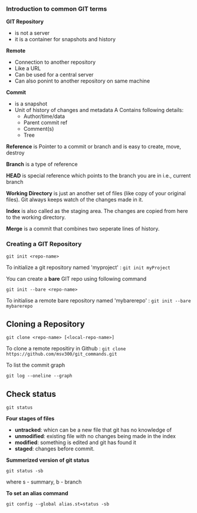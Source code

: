 ### Introduction to common GIT terms
**GIT Repository**
- is not a server
- it is a container for snapshots and history

**Remote**
  - Connection to another repository
  - Like a URL
  - Can be used for a central server
  - Can also ponint to another repository on same machine

**Commit**
  - is a snapshot
  - Unit of history of changes and metadata
  A Contains following details:
    - Author/time/data
    - Parent commit ref
    - Comment(s)
    - Tree

**Reference** is Pointer to a commit or branch and is easy to create, move, destroy

**Branch** is a type of reference

**HEAD** is special reference which points to the branch you are in i.e., current branch

**Working Directory** is just an another set of files (like copy of your original files). Git always keeps watch of the changes made in it.

**Index** is also called as the staging area. The changes are copied from here to the working directory.

**Merge** is a commit that combines two seperate lines of history.

### Creating a GIT Repository

```
git init <repo-name>
```

To initialize a git repository named 'myproject' : `git init myProject`

You can create a **bare** GIT repo using following command
```
git init --bare <repo-name>
```

To initialise a remote bare repository named 'mybarerepo' : `git init --bare mybarerepo`

## Cloning a Repository

```
git clone <repo-name> [<local-repo-name>]
```

To clone a remote repositiry in Github : `git clone https://github.com/msv300/git_commands.git`

To list the commit graph
```
git log --oneline --graph
```

## Check status

```
git status
```

**Four stages of files**
  - **untracked**: whicn can be a new file that git has no knowledge of
  - **unmodified**: existing file with no changes being made in the index
  - **modified**: something is edited and git has found it
  - **staged**: changes before commit.

**Summerized version of git status**
```
git status -sb
```

where s - summary, b - branch

**To set an alias command**
```
git config --global alias.st=status -sb
```